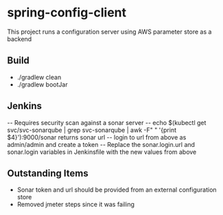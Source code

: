 # spring-config-client
This project runs a configuration server using AWS parameter store as a backend

## Build
- ./gradlew clean
- ./gradlew bootJar 

## Jenkins
-- Requires security scan against a sonar server
-- echo $(kubectl get svc/svc-sonarqube | grep svc-sonarqube | awk -F" " '{print $4}'):9000/sonar returns sonar url
-- login to url from above as admin/admin and create a token
-- Replace the sonar.login.url and sonar.login variables in Jenkinsfile with the new values from above
 
## Outstanding Items
- Sonar token and url should be provided from an external configuration store
- Removed jmeter steps since it was failing
